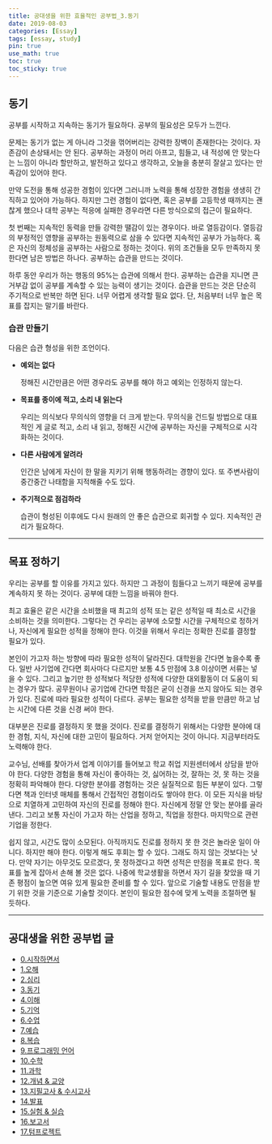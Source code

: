 ```yaml
---
title: 공대생을 위한 효율적인 공부법_3.동기
date: 2019-08-03
categories: [Essay]
tags: [essay, study]
pin: true
use_math: true
toc: true
toc_sticky: true
---
```


## __동기__

공부를 시작하고 지속하는 동기가 필요하다. 공부의 필요성은 모두가 느낀다.

문제는 동기가 없는 게 아니라 그것을 꺾어버리는 강력한 장벽이 존재한다는 것이다. 자존감이 손상돼서는 안 된다. 공부하는 과정이 머리 아프고, 힘들고, 내 적성에 안 맞는다는 느낌이 아니라 할만하고, 발전하고 있다고 생각하고, 오늘을 충분히 잘살고 있다는 만족감이 있어야 한다.

만약 도전을 통해 성공한 경험이 있다면 그러니까 노력을 통해 성장한 경험을 생생히 간직하고 있어야 가능하다. 하지만 그런 경험이 없다면, 혹은 공부를 고등학생 때까지는 괜찮게 했으나 대학 공부는 적응에 실패한 경우라면 다른 방식으로의 접근이 필요하다.

첫 번째는 지속적인 동력을 만들 강력한 땔감이 있는 경우이다. 바로 열등감이다. 열등감의 부정적인 영향을 공부하는 원동력으로 삼을 수 있다면 지속적인 공부가 가능하다. 혹은 자신의 정체성을 공부하는 사람으로 정하는 것이다. 위의 조건들을 모두 만족하지 못한다면 남은 방법은 하나다. 공부하는 습관을 만드는 것이다.

하루 동안 우리가 하는 행동의 95%는 습관에 의해서 한다. 공부하는 습관을 지니면 큰 거부감 없이 공부를 계속할 수 있는 능력이 생기는 것이다. 습관을 만드는 것은 단순히 주기적으로 반복만 하면 된다. 너무 어렵게 생각할 필요 없다. 단, 처음부터 너무 높은 목표를 잡지는 말기를 바란다.

### __습관 만들기__

 다음은 습관 형성을 위한 조언이다.

* __예외는 없다__
  
   정해진 시간만큼은 어떤 경우라도 공부를 해야 하고 예외는 인정하지 않는다.

* __목표를 종이에 적고, 소리 내 읽는다__
  
   우리는 의식보다 무의식의 영향을 더 크게 받는다. 무의식을 건드릴 방법으로 대표적인 게 글로 적고, 소리 내 읽고, 정해진 시간에 공부하는 자신을 구체적으로 시각화하는 것이다.

* __다른 사람에게 알려라__

   인간은 남에게 자신이 한 말을 지키기 위해 행동하려는 경향이 있다. 또 주변사람이 중간중간 나태함을 지적해줄 수도 있다.

* __주기적으로 점검하라__

   습관이 형성된 이후에도 다시 원래의 안 좋은 습관으로 회귀할 수 있다. 지속적인 관리가 필요하다.

***

## __목표 정하기__

우리는 공부를 할 이유를 가지고 있다. 하지만 그 과정이 힘들다고 느끼기 때문에 공부를 계속하지 못 하는 것이다. 공부에 대한 느낌을 바꿔야 한다.

최고 효율은 같은 시간을 소비했을 때 최고의 성적 또는 같은 성적일 때 최소로 시간을 소비하는 것을 의미한다. 그렇다는 건 우리는 공부에 소모할 시간을 구체적으로 정하거나, 자신에게 필요한 성적을 정해야 한다. 이것을 위해서 우리는 정확한 진로를 결정할 필요가 있다.

본인이 가고자 하는 방향에 따라 필요한 성적이 달라진다. 대학원을 간다면 높을수록 좋다. 일반 사기업에 간다면 회사마다 다르지만 보통 4.5 만점에 3.8 이상이면 서류는 넣을 수 있다. 그리고 높기만 한 성적보다 적당한 성적에 다양한 대외활동이 더 도움이 되는 경우가 많다. 공무원이나 공기업에 간다면 학점은 굳이 신경을 쓰지 않아도 되는 경우가 있다. 진로에 따라 필요한 성적이 다르다. 공부는 필요한 성적을 받을 만큼만 하고 남는 시간에 다른 것을 신경 써야 한다.

대부분은 진로를 결정하지 못 했을 것이다. 진로를 결정하기 위해서는 다양한 분야에 대한 경험, 지식, 자신에 대한 고민이 필요하다. 거저 얻어지는 것이 아니다. 지금부터라도 노력해야 한다.

교수님, 선배를 찾아가서 업계 이야기를 들어보고 학교 취업 지원센터에서 상담을 받아야 한다. 다양한 경험을 통해 자신이 좋아하는 것, 싫어하는 것, 잘하는 것, 못 하는 것을 정확히 파악해야 한다. 다양한 분야를 경험하는 것은 실질적으로 힘든 부분이 있다. 그렇다면 책과 인터넷 매체를 통해서 간접적인 경험이라도 쌓아야 한다. 이 모든 지식을 바탕으로 치열하게 고민하여 자신의 진로를 정해야 한다. 자신에게 정말 안 맞는 분야를 골라낸다. 그리고 보통 자신이 가고자 하는 산업을 정하고, 직업을 정한다. 마지막으로 관련 기업을 정한다.

쉽지 않고, 시간도 많이 소모된다. 아직까지도 진로를 정하지 못 한 것은 놀라운 일이 아니다. 하지만 해야 한다. 이렇게 해도 후회는 할 수 있다. 그래도 하지 않는 것보다는 낫다. 만약 자기는 아무것도 모르겠다, 못 정하겠다고 하면 성적은 만점을 목표로 한다. 목표를 높게 잡아서 손해 볼 것은 없다. 나중에 학교생활을 하면서 자기 길을 찾았을 때 기존 평점이 높으면 여유 있게 필요한 준비를 할 수 있다. 앞으로 기술할 내용도 만점을 받기 위한 것을 기준으로 기술할 것이다. 본인이 필요한 점수에 맞게 노력을 조절하면 될 듯하다.

***

## __공대생을 위한 공부법 글__

- [0.시작하면서](https://chalgx.github.io/essay/HowtoStudyEngineeringStudent0)
- [1.오해](https://chalgx.github.io/essay/HowtoStudyEngineeringStudent1)
- [2.심리](https://chalgx.github.io/essay/HowtoStudyEngineeringStudent2)
- [3.동기](https://chalgx.github.io/essay/HowtoStudyEngineeringStudent3)
- [4.이해](https://chalgx.github.io/essay/HowtoStudyEngineeringStudent4)
- [5.기억](https://chalgx.github.io/essay/HowtoStudyEngineeringStudent5)
- [6.수업](https://chalgx.github.io/essay/HowtoStudyEngineeringStudent6)
- [7.예습](https://chalgx.github.io/essay/HowtoStudyEngineeringStudent7)
- [8.복습](https://chalgx.github.io/essay/HowtoStudyEngineeringStudent8)
- [9.프로그래밍 언어](https://chalgx.github.io/essay/HowtoStudyEngineeringStudent9)
- [10.수학](https://chalgx.github.io/essay/HowtoStudyEngineeringStudent10)
- [11.과학](https://chalgx.github.io/essay/HowtoStudyEngineeringStudent11)
- [12.개념 & 교양](https://chalgx.github.io/essay/HowtoStudyEngineeringStudent12)
- [13.지필고사 & 수시고사](https://chalgx.github.io/essay/HowtoStudyEngineeringStudent13)
- [14.발표](https://chalgx.github.io/essay/HowtoStudyEngineeringStudent14)
- [15.실험 & 실습](https://chalgx.github.io/essay/HowtoStudyEngineeringStudent15)
- [16.보고서](https://chalgx.github.io/essay/HowtoStudyEngineeringStudent16)
- [17.텀프로젝트](https://chalgx.github.io/essay/HowtoStudyEngineeringStudent17)
